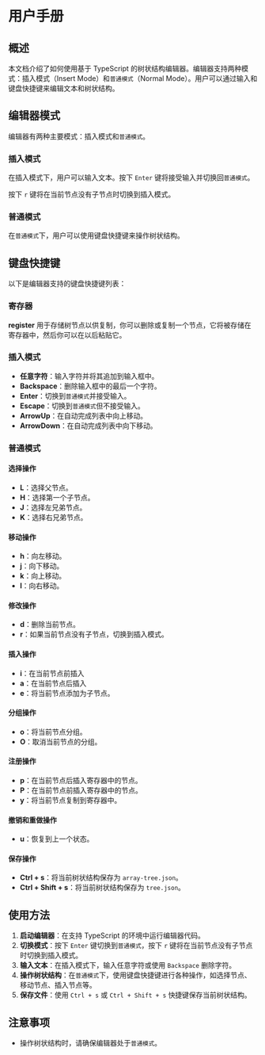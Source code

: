 # 用户手册

<!-- 警告！此用户手册由 AI 生成，并由 illusory0x0 在 2024-12-08 修订 -->

## 概述
本文档介绍了如何使用基于 TypeScript 的树状结构编辑器。编辑器支持两种模式：插入模式（Insert Mode）和`普通模式`（Normal Mode）。用户可以通过输入和键盘快捷键来编辑文本和树状结构。

## 编辑器模式
编辑器有两种主要模式：插入模式和`普通模式`。

### 插入模式
在插入模式下，用户可以输入文本。按下 `Enter` 键将接受输入并切换回`普通模式`。

按下 `r` 键将在当前节点没有子节点时切换到插入模式。

### 普通模式
在`普通模式`下，用户可以使用键盘快捷键来操作树状结构。

## 键盘快捷键
以下是编辑器支持的键盘快捷键列表：

### 寄存器
**register** 用于存储树节点以供复制，你可以删除或复制一个节点，它将被存储在寄存器中，然后你可以在以后粘贴它。

### 插入模式
- **任意字符**：输入字符并将其追加到输入框中。
- **Backspace**：删除输入框中的最后一个字符。
- **Enter**：切换到`普通模式`并接受输入。
- **Escape**：切换到`普通模式`但不接受输入。
- **ArrowUp**：在自动完成列表中向上移动。
- **ArrowDown**：在自动完成列表中向下移动。

### 普通模式

#### 选择操作
- **L**：选择父节点。
- **H**：选择第一个子节点。
- **J**：选择左兄弟节点。
- **K**：选择右兄弟节点。

#### 移动操作
- **h**：向左移动。
- **j**：向下移动。
- **k**：向上移动。
- **l**：向右移动。

#### 修改操作
- **d**：删除当前节点。
- **r**：如果当前节点没有子节点，切换到插入模式。

#### 插入操作
- **i**：在当前节点前插入
- **a**：在当前节点后插入
- **e**：将当前节点添加为子节点。

#### 分组操作
- **o**：将当前节点分组。
- **O**：取消当前节点的分组。

#### 注册操作
- **p**：在当前节点后插入寄存器中的节点。
- **P**：在当前节点前插入寄存器中的节点。
- **y**：将当前节点复制到寄存器中。

#### 撤销和重做操作
- **u**：恢复到上一个状态。

#### 保存操作
- **Ctrl + s**：将当前树状结构保存为 `array-tree.json`。
- **Ctrl + Shift + s**：将当前树状结构保存为 `tree.json`。

## 使用方法
1. **启动编辑器**：在支持 TypeScript 的环境中运行编辑器代码。
2. **切换模式**：按下 `Enter` 键切换到`普通模式`，按下 `r` 键将在当前节点没有子节点时切换到插入模式。
3. **输入文本**：在插入模式下，输入任意字符或使用 `Backspace` 删除字符。
4. **操作树状结构**：在`普通模式`下，使用键盘快捷键进行各种操作，如选择节点、移动节点、插入节点等。
5. **保存文件**：使用 `Ctrl + s` 或 `Ctrl + Shift + s` 快捷键保存当前树状结构。

## 注意事项
- 操作树状结构时，请确保编辑器处于`普通模式`。